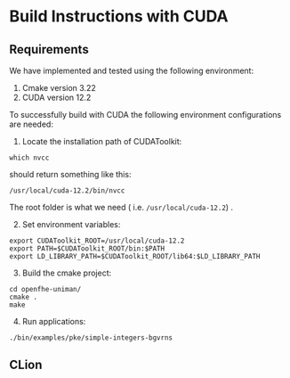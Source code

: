 # Build Instructions with CUDA

## Requirements
We have implemented and tested using the following environment:
1. Cmake version 3.22
2. CUDA version 12.2

To successfully build with CUDA the following environment configurations are needed:

1. Locate the installation path of CUDAToolkit:
```commandline
which nvcc
```
should return something like this:
```commandline
/usr/local/cuda-12.2/bin/nvcc
```
The root folder is what we need ( i.e. `/usr/local/cuda-12.2`) .

2. Set environment variables:
```commandline
export CUDAToolkit_ROOT=/usr/local/cuda-12.2
export PATH=$CUDAToolkit_ROOT/bin:$PATH
export LD_LIBRARY_PATH=$CUDAToolkit_ROOT/lib64:$LD_LIBRARY_PATH
```

3. Build the cmake project:
```commandline
cd openfhe-uniman/
cmake .
make
```

4. Run applications:
```commandline
./bin/examples/pke/simple-integers-bgvrns
```

## CLion
